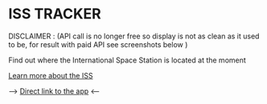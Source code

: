 # ISS TRACKER

DISCLAIMER : (API call is no longer free so display is not as clean as it used to be, for result with paid API see screenshots below )

Find out where the International Space Station is located at the moment

[Learn more about the ISS](https://en.wikipedia.org/wiki/International_Space_Station)

--> [Direct link to the app](https://laurentarcosisstracker.surge.sh/) <--
